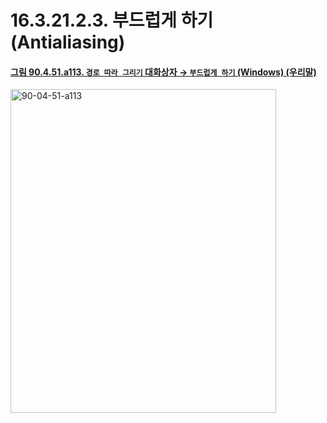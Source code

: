 # 16.3.21.2.3. 부드럽게 하기(Antialiasing)

<a id="90-04-51-a113"></a>

#### [그림 90.4.51.a113. `경로 따라 그리기` 대화상자 → `부드럽게 하기` (Windows) (우리말)](./90-04-0051-stroke_path.md#90-04-51-a113)
<img width="425" height="518" alt="90-04-51-a113" src="https://github.com/user-attachments/assets/c6c1e962-c005-4104-b4a5-6dfdb1051bd7" />